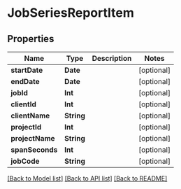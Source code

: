 # JobSeriesReportItem

## Properties
Name | Type | Description | Notes
------------ | ------------- | ------------- | -------------
**startDate** | **Date** |  | [optional] 
**endDate** | **Date** |  | [optional] 
**jobId** | **Int** |  | [optional] 
**clientId** | **Int** |  | [optional] 
**clientName** | **String** |  | [optional] 
**projectId** | **Int** |  | [optional] 
**projectName** | **String** |  | [optional] 
**spanSeconds** | **Int** |  | [optional] 
**jobCode** | **String** |  | [optional] 

[[Back to Model list]](../README.md#documentation-for-models) [[Back to API list]](../README.md#documentation-for-api-endpoints) [[Back to README]](../README.md)


